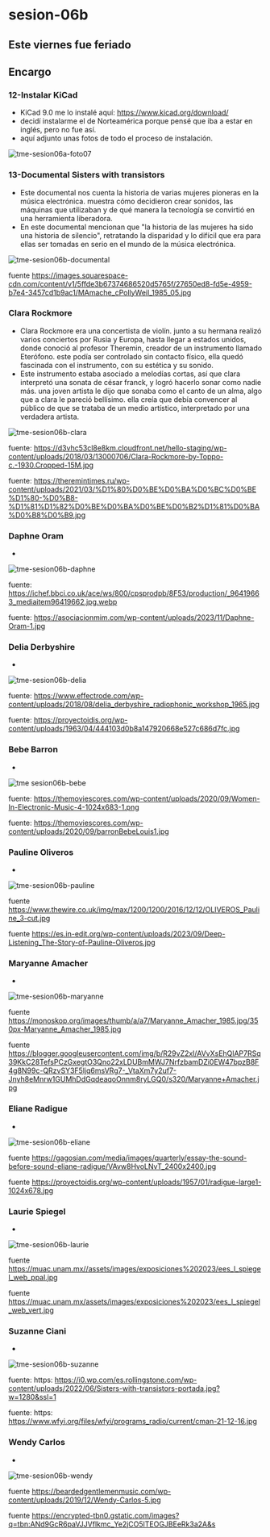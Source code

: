 # sesion-06b

## Este viernes fue feriado

## Encargo

### 12-Instalar KiCad

- KiCad 9.0 me lo instalé aquí: https://www.kicad.org/download/
- decidí instalarme el de Norteamérica porque pensé que iba a estar en inglés, pero no fue así.
- aquí adjunto unas fotos de todo el proceso de instalación.

![tme-sesion06a-foto07](https://github.com/user-attachments/assets/c2d28119-9a9f-4e70-950b-042ca5d9e95c)

### 13-Documental Sisters with transistors

- Este documental nos cuenta la historia de varias mujeres pioneras en la música electrónica. muestra cómo decidieron crear sonidos, las máquinas que utilizaban y de qué manera la tecnología se convirtió en una herramienta liberadora.
- En este documental mencionan que "la historia de las mujeres ha sido una historia de silencio", retratando la disparidad y lo difícil que era para ellas ser tomadas en serio en el mundo de la música electrónica.

![tme-sesion06b-documental](https://github.com/user-attachments/assets/f0619f61-1149-4181-b241-3fd81efd9c20)

fuente https://images.squarespace-cdn.com/content/v1/5ffde3b67374686520d5765f/27650ed8-fd5e-4959-b7e4-3457cd1b9ac1/MAmache_cPollyWeil_1985_05.jpg

### Clara Rockmore

- Clara Rockmore era una concertista de violín. junto a su hermana realizó varios conciertos por Rusia y Europa, hasta llegar a estados unidos, donde conoció al profesor Theremin, creador de un instrumento llamado Eterófono. este podía ser controlado sin contacto físico, ella quedó fascinada con el instrumento, con su estética y su sonido.
- Este instrumento estaba asociado a melodías cortas, así que clara interpretó una sonata de césar franck, y logró hacerlo sonar como nadie más. una joven artista le dijo que sonaba como el canto de un alma, algo que a clara le pareció bellísimo. ella creía que debía convencer al público de que se trataba de un medio artístico, interpretado por una verdadera artista.

![tme-sesion06b-clara](https://github.com/user-attachments/assets/8a3c83e5-8008-429c-9fd9-a4ece13742ad)

fuente: https://d3vhc53cl8e8km.cloudfront.net/hello-staging/wp-content/uploads/2018/03/13000706/Clara-Rockmore-by-Toppo-c.-1930.Cropped-15M.jpg

fuente: https://theremintimes.ru/wp-content/uploads/2021/03/%D1%80%D0%BE%D0%BA%D0%BC%D0%BE%D1%80-%D0%B8-%D1%81%D1%82%D0%BE%D0%BA%D0%BE%D0%B2%D1%81%D0%BA%D0%B8%D0%B9.jpg

### Daphne Oram

-

![tme-sesion06b-daphne](https://github.com/user-attachments/assets/9cb4bf93-9d7e-412f-8fbe-c277b9c8566a)

fuente: https://ichef.bbci.co.uk/ace/ws/800/cpsprodpb/8F53/production/_96419663_mediaitem96419662.jpg.webp

fuente: https://asociacionmim.com/wp-content/uploads/2023/11/Daphne-Oram-1.jpg

### Delia Derbyshire

-

![tme-sesion06b-delia](https://github.com/user-attachments/assets/6aba2d7b-fb8e-4c51-89d7-62b3bd7685ca)

fuente: https://www.effectrode.com/wp-content/uploads/2018/08/delia_derbyshire_radiophonic_workshop_1965.jpg

fuente: https://proyectoidis.org/wp-content/uploads/1963/04/444103d0b8a147920668e527c686d7fc.jpg

### Bebe Barron

-

![tme sesion06b-bebe](https://github.com/user-attachments/assets/3a65c96c-5dd3-4750-a01c-62a29d0df9da)

fuente: https://themoviescores.com/wp-content/uploads/2020/09/Women-In-Electronic-Music-4-1024x683-1.png

fuente: https://themoviescores.com/wp-content/uploads/2020/09/barronBebeLouis1.jpg

### Pauline Oliveros

-

![tme-sesion06b-pauline](https://github.com/user-attachments/assets/9723f11f-1eb7-4317-8673-4d5f7f383f29)

fuente https://www.thewire.co.uk/img/max/1200/1200/2016/12/12/OLIVEROS_Pauline_3-cut.jpg

fuente https://es.in-edit.org/wp-content/uploads/2023/09/Deep-Listening_The-Story-of-Pauline-Oliveros.jpg

### Maryanne Amacher

-

![tme-sesion06b-maryanne](https://github.com/user-attachments/assets/e9232932-2aee-4540-ab75-760df675f088)

fuente https://monoskop.org/images/thumb/a/a7/Maryanne_Amacher_1985.jpg/350px-Maryanne_Amacher_1985.jpg

fuente https://blogger.googleusercontent.com/img/b/R29vZ2xl/AVvXsEhQlAP7RSq39KkC28TefsPCzGxegtO3Qno22xLDUBmMWJ7NrfzbamDZi0EW47bpzB8F4g8N99c-QRzvSY3F5ljq6msVRg7-_VtaXm7y2uf7-Jnyh8eMnrw1GUMhDdGqdeaqoOnnm8ryLGQ0/s320/Maryanne+Amacher.jpg

### Eliane Radigue

-

![tme-sesion06b-eliane](https://github.com/user-attachments/assets/02d8dda1-044c-4c53-a15b-c99381fb582e)

fuente https://gagosian.com/media/images/quarterly/essay-the-sound-before-sound-eliane-radigue/VAvw8HvoLNvT_2400x2400.jpg

fuente https://proyectoidis.org/wp-content/uploads/1957/01/radigue-large1-1024x678.jpg

### Laurie Spiegel

-

![tme-sesion06b-laurie](https://github.com/user-attachments/assets/34b0a06e-3a0e-4bf8-953c-a65716fa4058)

fuente https://muac.unam.mx//assets/images/exposiciones%202023/ees_l_spiegel_web_ppal.jpg

fuente https://muac.unam.mx/assets/images/exposiciones%202023/ees_l_spiegel_web_vert.jpg

### Suzanne Ciani

-

![tme-sesion06b-suzanne](https://github.com/user-attachments/assets/57ac745b-a538-42c9-b93a-c365577a472a)

fuente: https: https://i0.wp.com/es.rollingstone.com/wp-content/uploads/2022/06/Sisters-with-transistors-portada.jpg?w=1280&ssl=1

fuente: https: https://www.wfyi.org/files/wfyi/programs_radio/current/cman-21-12-16.jpg

### Wendy Carlos

-

![tme-sesion06b-wendy](https://github.com/user-attachments/assets/2f0105e4-44a3-4a82-8219-f6a5f266a5f4)

fuente https://beardedgentlemenmusic.com/wp-content/uploads/2019/12/Wendy-Carlos-5.jpg

fuente https://encrypted-tbn0.gstatic.com/images?q=tbn:ANd9GcR6paVJJVflkmc_Ye2jCO5lTEOGJBEeRk3a2A&s
